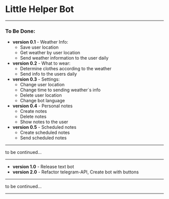 # Little Helper Bot
***
### To Be Done:
* **version 0.1** - Weather Info:
  * Save user location
  * Get weather by user location
  * Send weather information to the user daily
* **version 0.2** - What to wear:
  * Determine clothes according to the weather
  * Send info to the users daily
* **version 0.3** - Settings:
  * Change user location
  * Change time to sending weather`s info
  * Delete user location
  * Change bot language
* **version 0.4** - Personal notes
  * Create notes
  * Delete notes
  * Show notes to the user
* **version 0.5** - Scheduled notes
  * Create scheduled notes
  * Send scheduled notes
***
to be continued...
***
* **version 1.0** - Release text bot
* **version 2.0** - Refactor telegram-API, Create bot with buttons
***
to be continued...
***